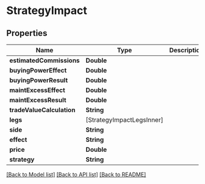 # StrategyImpact

## Properties
Name | Type | Description | Notes
------------ | ------------- | ------------- | -------------
**estimatedCommissions** | **Double** |  | [optional] 
**buyingPowerEffect** | **Double** |  | [optional] 
**buyingPowerResult** | **Double** |  | [optional] 
**maintExcessEffect** | **Double** |  | [optional] 
**maintExcessResult** | **Double** |  | [optional] 
**tradeValueCalculation** | **String** |  | [optional] 
**legs** | [StrategyImpactLegsInner] |  | [optional] 
**side** | **String** |  | [optional] 
**effect** | **String** |  | [optional] 
**price** | **Double** |  | [optional] 
**strategy** | **String** |  | [optional] 

[[Back to Model list]](../README.md#models) [[Back to API list]](../README.md#api-endpoints) [[Back to README]](../README.md)



